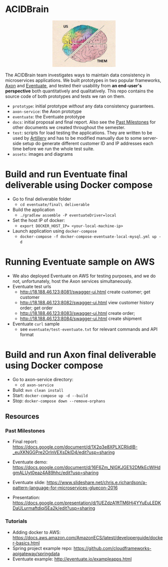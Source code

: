 # ACIDBrain

<p align="center">
    <img src="assets/README-263fd.png" width=40%></img>
</p>

The ACIDBrain team investigates ways to maintain data consistency in microservices applications. We built prototypes in two popular frameworks, [Axon](http://www.axonframework.org/) and [Eventuate](http://eventuate.io/), and tested their usability from __an end-user's perspective__ both quantitatively and qualitatively. This repo contains the source code of both prototypes and tests we ran on them.

- `prototype`: initial prototype _without_ any data consistency guarantees.
- `axon-service`: the Axon prototype
- `eventuate`: the Eventuate prototype
- `docs`: initial proposal and final report. Also see the [Past Milestones](#past-milestones) for other documents we created throughout the semester.
- `test`: scripts for load testing the applications. They are written to be used by [Artillery](https://artillery.io/) and has to be modified manually due to some server-side setup do generate different customer ID and IP addresses each time before we run the whole test suite.
- `assets`: images and diagrams

# Build and run Eventuate final deliverable using Docker compose

- Go to final deliverable folder
    - `cd eventuate/final\ deliverable`
- Build the application
    - `./gradlew assemble -P eventuateDriver=local`
- Set the host IP of docker:
    - `export DOCKER_HOST_IP= <your-local-machine-ip>`
- Launch application using `docker-compose`
    - `docker-compose -f docker-compose-eventuate-local-mysql.yml up -d`

# Running Eventuate sample on AWS

- We also deployed Eventuate on AWS for testing purposes, and we do not, unfortunately, host the Axon services simultaneously.
- Eventuate test urls
    - http://18.188.46.123:8081/swagger-ui.html create customer; get customer
    - http://18.188.46.123:8082/swagger-ui.html view customer history order; get order
    - http://18.188.46.123:8083/swagger-ui.html create order;
    - http://18.188.46.123:8084/swagger-ui.html create shipment
- Eventuate `curl` sample
    - see `eventuate/test-eventuate.txt` for relevant commands and API format

# Build and run Axon final deliverable using Docker compose

- Go to axon-service directory:
    - `cd axon-service`
- Build: `mvn clean install`
- Start: `docker-compose up -d --build`
- Stop: `docker-compose down --remove-orphans`

## Resources

### Past Milestones

- Final report:  https://docs.google.com/document/d/1X2q3e8XPLXCRlidIB-_euXKNGGPre2OrInVEXsDklD4/edit?usp=sharing

- Eventuate demo:
https://docs.google.com/document/d/16F6Zm_NIGKJGE1j2DMkEcWIHdgmALUyt0eaz4A89hhc/edit?usp=sharing

- Eventuate slide:
https://www.slideshare.net/chris.e.richardson/a-pattern-language-for-microservices-gluecon-2016
- Presentation: https://docs.google.com/presentation/d/1UEZdzA1ftTM6Hj4YYuEuLEDKDaULurmaftdiqi5Ea2k/edit?usp=sharing

### Tutorials

- Adding docker to AWS: https://docs.aws.amazon.com/AmazonECS/latest/developerguide/docker-basics.html
- Spring project example repo: https://github.com/cloudframeworks-apigateway/springdata
- Eventuate example: http://eventuate.io/exampleapps.html
